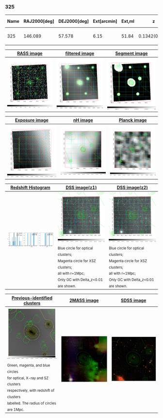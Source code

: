<div STYLE="page-break-after: always;"></div>

### 325

|Name|RAJ2000[deg]|DEJ2000[deg] |Ext[arcmin]| Ext,ml | z | z_src| C|GC(XSZ,Delta_z<0.01)| GC(OPT,Delta_z<0.01)|GC| R_sig[arcmin] | R500[arcmin] | R500[Mpc]| CRsig[c/s] | CR500[c/s] |L500[1E44 erg/s]|F500[1E-12 erg/s/cm^2]| M500[1E14 Msun]|Tx[keV]|Cnt_sig|Beta|Rc[arcmin]|Comment|Alias|
|---|---|---|---|---|---|------|---|--------|---------|----------|---|---|---|---|---|---|---|---|---|---|---|---|---|---|
|325| 146.089| 57.578| 6.15| 51.84| 0.1342(0.006)| z1,| G| -| -| C, N, W| 13.675| 6.019| 0.860| 0.108(0.041)| 0.099(0.037)| 0.938(0.210)| 1.965(0.439)| 2.06(0.23)| 3.49(0.25)| 104.6| 0.872(-0.137+0.091)| 5.535(-1.073+0.835)| -| t313|

|[RASS image](../image/325/325_img.pdf)|[filtered image](../image/325/325_fil.pdf)|[Segment image](../image/325/325_seg.pdf)|
|-------------------|--------------------|-------------------|
| <img src="../image/325/325_img.png" width="300">  | <img src="../image/325/325_fil.png" width="300">   | <img src="../image/325/325_seg.png" width="300">  |

|[Exposure image](../image/325/325_mex.pdf)| [nH image](../image/325/325_nh.pdf)| [Planck image](../image/325/325_p.pdf)|
|-------------------|--------------------|-------------------|
|<img src="../image/325/325_mex.png" width="300">   | <img src="../image/325/325_nh.png" width="300">    | <img src="../image/325/325_p.png" width="300"> |

|[Redshift Histogram](../image/325/325_zg.pdf) | [DSS image(z1)](../image/325/325_dss_z1.pdf)      |  [DSS image(z2)](../image/325/325_dss_z2.pdf)    |
|-------------------|--------------------|-------------------|
|<img src="../image/325/325_zg.png" width="300"> |<img src="../image/325/325_dss_z1.png" width="300"> <sub><br>Blue circle for optical clusters; <br>Magenta circle for XSZ clusters; <br>all with r=1Mpc; <br>Only GC with Delta_z<0.01 are shown. </sub>| <img src="../image/325/325_dss_z2.png" width="300"><sub><br>Blue circle for optical clusters; <br>Magenta circle for XSZ clusters; <br>all with r=1Mpc; <br>Only GC with Delta_z<0.01 are shown. </sub> |

|[Previous-identified clusters](../image/325/325_gc.pdf) | [2MASS image](../image/325/325_2mass.pdf)      |[SDSS image](../image/325/325_sdss.pdf)   |
|-------------------|-------------------|-------------------|
|<img src=../image/325/325_gc.png width="300"> <br><sub>Green, magenta, and blue circles <br>for optical, X-ray and SZ clusters <br>respectively, with redshift of clusters <br>labelled. The radius of circles <br>are 1Mpc.</sub>|<img src="../image/325/325_2mass.png" width="300">  | <img src="../image/325/325_sdss.png" width="300">  |




